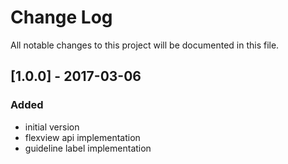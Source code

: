 # Change Log
All notable changes to this project will be documented in this file.

## [1.0.0] - 2017-03-06

### Added
- initial version
- flexview api implementation
- guideline label implementation
